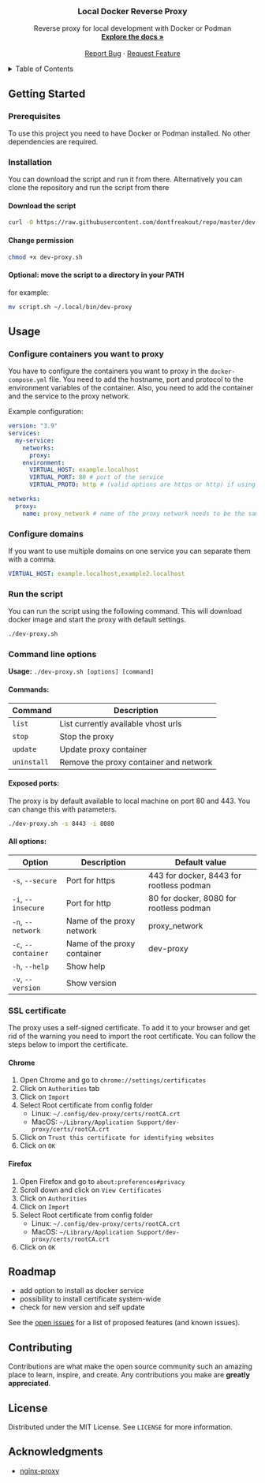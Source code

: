 <a name="readme-top"></a>

<br />
<div align="center">
<h3 align="center">Local Docker Reverse Proxy</h3>

  <p align="center">
    Reverse proxy for local development with Docker or Podman
    <br />
    <a href="https://github.com/github_username/repo_name"><strong>Explore the docs »</strong></a>
    <br />
    <br />
    <a href="https://github.com/github_username/repo_name/issues">Report Bug</a>
    ·
    <a href="https://github.com/github_username/repo_name/issues">Request Feature</a>
  </p>
</div>

<!-- TABLE OF CONTENTS -->
<details>
  <summary>Table of Contents</summary>
  <ol>
    <li>
      <a href="#getting-started">Getting Started</a>
      <ul>
        <li><a href="#prerequisites">Prerequisites</a></li>
        <li><a href="#installation">Installation</a></li>
      </ul>
    </li>
    <li><a href="#usage">Usage</a></li>
    <li><a href="#roadmap">Roadmap</a></li>
    <li><a href="#contributing">Contributing</a></li>
    <li><a href="#license">License</a></li>
    <li><a href="#acknowledgments">Acknowledgments</a></li>
  </ol>
</details>

## Getting Started

### Prerequisites
To use this project you need to have Docker or Podman installed. No other dependencies are required.

### Installation
You can download the script and run it from there. Alternatively you can clone the repository and run the script from there

#### Download the script
```sh
curl -O https://raw.githubusercontent.com/dontfreakout/repo/master/dev-proxy.sh
```

#### Change permission
```sh
chmod +x dev-proxy.sh
```

#### Optional: move the script to a directory in your PATH
for example:
```sh
mv script.sh ~/.local/bin/dev-proxy
```

## Usage

### Configure containers you want to  proxy
You have to configure the containers you want to proxy in the `docker-compose.yml` file. 
You need to add the hostname, port and protocol to the environment variables of the container.
Also, you need to add the container and the service to the proxy network.


Example configuration:
```yaml
version: "3.9"
services:
  my-service:
    networks:
      proxy:
    environment:
      VIRTUAL_HOST: example.localhost
      VIRTUAL_PORT: 80 # port of the service
      VIRTUAL_PROTO: http # (valid options are https or http) if using https, you probably want to use VIRTUAL_PORT: 443

networks:
  proxy:
    name: proxy_network # name of the proxy network needs to be the same as in the script
```

### Configure domains
If you want to use multiple domains on one service you can separate them with a comma.
```yaml
VIRTUAL_HOST: example.localhost,example2.localhost
```


### Run the script
You can run the script using the following command. 
This will download docker image and start the proxy with default settings.

```sh
./dev-proxy.sh
```

### Command line options
**Usage:** `./dev-proxy.sh [options] [command]`

#### Commands:
| Command     | Description                            |
|-------------|----------------------------------------|
| `list`      | List currently available vhost urls    |
| `stop`      | Stop the proxy                         |
| `update`    | Update proxy container                 |
| `uninstall` | Remove the proxy container and network |

#### Exposed ports:
The proxy is by default available to local machine on port 80 and 443. You can change this with parameters.
```sh
./dev-proxy.sh -s 8443 -i 8080
```

#### All options:
| Option              | Description                 | Default value                            |
|---------------------|-----------------------------|------------------------------------------|
| `-s`, `--secure`    | Port for https              | 443 for docker, 8443 for rootless podman |
| `-i`, `--insecure`  | Port for http               | 80 for docker, 8080 for rootless podman  |
| `-n`, `--network`   | Name of the proxy network   | proxy_network                            |
| `-c`, `--container` | Name of the proxy container | dev-proxy                                |
| `-h`, `--help`      | Show help                   |                                          |
| `-v`, `--version`   | Show version                |                                          |


### SSL certificate
The proxy uses a self-signed certificate. To add it to your browser and get rid of the warning you need to import the root certificate.
You can follow the steps below to import the certificate.

#### Chrome
1. Open Chrome and go to `chrome://settings/certificates`
2. Click on `Authorities` tab
3. Click on `Import`
4. Select Root certificate from config folder
    - Linux: `~/.config/dev-proxy/certs/rootCA.crt`
    - MacOS: `~/Library/Application Support/dev-proxy/certs/rootCA.crt`
5. Click on `Trust this certificate for identifying websites`
6. Click on `OK`

#### Firefox
1. Open Firefox and go to `about:preferences#privacy`
2. Scroll down and click on `View Certificates`
3. Click on `Authorities`
4. Click on `Import`
5. Select Root certificate from config folder
    - Linux: `~/.config/dev-proxy/certs/rootCA.crt`
    - MacOS: `~/Library/Application Support/dev-proxy/certs/rootCA.crt`
6. Click on `OK`


## Roadmap
 - add option to install as docker service
 - possibility to install certificate system-wide
 - check for new version and self update

See the [open issues]() for a list of proposed features (and known issues).

## Contributing
Contributions are what make the open source community such an amazing place to learn, inspire, and create. Any contributions you make are **greatly appreciated**.

## License
Distributed under the MIT License. See `LICENSE` for more information.

## Acknowledgments
* [nginx-proxy](https://github.com/nginx-proxy/nginx-proxy)
